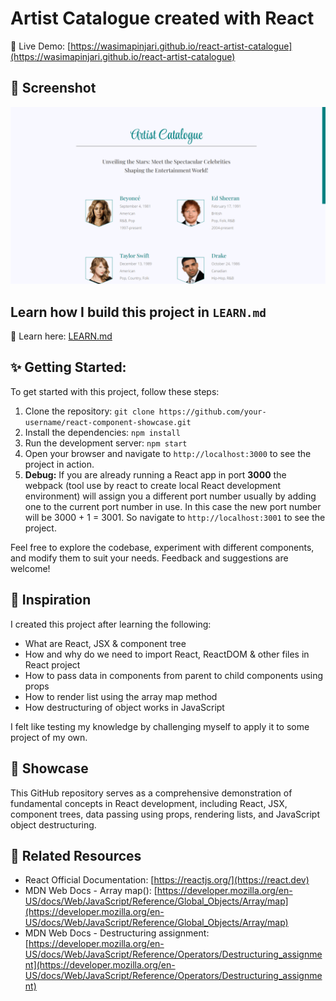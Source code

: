 # Artist Catalogue created with React

🔗 Live Demo: [https://wasimapinjari.github.io/react-artist-catalogue](https://wasimapinjari.github.io/react-artist-catalogue)

## 📸 Screenshot

![Preview screenshot](public/screenshots/default.png)

## Learn how I build this project in `LEARN.md`

🔗 Learn here: [LEARN.md](LEARN.md)

## ✨ Getting Started:

To get started with this project, follow these steps:

1. Clone the repository: `git clone https://github.com/your-username/react-component-showcase.git`
2. Install the dependencies: `npm install`
3. Run the development server: `npm start`
4. Open your browser and navigate to `http://localhost:3000` to see the project in action.
5. **Debug:** If you are already running a React app in port **3000** the webpack (tool use by react to create local React development environment) will assign you a different port number usually by adding one to the current port number in use. In this case the new port number will be 3000 + 1 = 3001. So navigate to `http://localhost:3001` to see the project.

Feel free to explore the codebase, experiment with different components, and modify them to suit your needs. Feedback and suggestions are welcome!

## 🎉 Inspiration

I created this project after learning the following:

 - What are React, JSX & component tree
 - How and why do we need to import React, ReactDOM & other files in React project
 - How to pass data in components from parent to child components using props
 - How to render list using the array map method
 - How destructuring of object works in JavaScript

I felt like testing my knowledge by challenging myself to apply it to some project of my own.

## 🌟 Showcase 

This GitHub repository serves as a comprehensive demonstration of fundamental concepts in React development, including React, JSX, component trees, data passing using props, rendering lists, and JavaScript object destructuring.

## 🔗 **Related Resources**
- React Official Documentation: [https://reactjs.org/](https://react.dev)
- MDN Web Docs - Array map(): [https://developer.mozilla.org/en-US/docs/Web/JavaScript/Reference/Global_Objects/Array/map](https://developer.mozilla.org/en-US/docs/Web/JavaScript/Reference/Global_Objects/Array/map)
- MDN Web Docs - Destructuring assignment: [https://developer.mozilla.org/en-US/docs/Web/JavaScript/Reference/Operators/Destructuring_assignment](https://developer.mozilla.org/en-US/docs/Web/JavaScript/Reference/Operators/Destructuring_assignment)